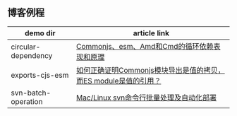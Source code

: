 ## 博客例程

| demo dir | article link |
|----------|--------------|
| circular-dependency | [Commonjs、esm、Amd和Cmd的循环依赖表现和原理](https://www.jianshu.com/p/ba0faf79c167) |
| exports-cjs-esm | [如何正确证明Commonjs模块导出是值的拷贝，而ES module是值的引用？](https://www.jianshu.com/p/1cfc5673e61d) |
| svn-batch-operation | [Mac/Linux svn命令行批量处理及自动化部署](https://www.jianshu.com/p/b8be14bfe087) |